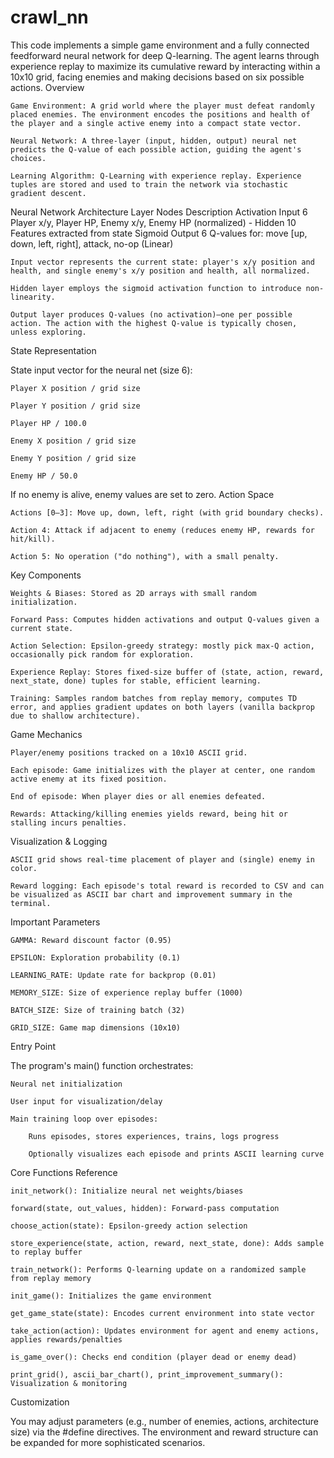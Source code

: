 # crawl_nn

This code implements a simple game environment and a fully connected feedforward neural network for deep Q-learning. The agent learns through experience replay to maximize its cumulative reward by interacting within a 10x10 grid, facing enemies and making decisions based on six possible actions.
Overview

    Game Environment: A grid world where the player must defeat randomly placed enemies. The environment encodes the positions and health of the player and a single active enemy into a compact state vector.

    Neural Network: A three-layer (input, hidden, output) neural net predicts the Q-value of each possible action, guiding the agent's choices.

    Learning Algorithm: Q-Learning with experience replay. Experience tuples are stored and used to train the network via stochastic gradient descent.

Neural Network Architecture
Layer	Nodes	Description	Activation
Input	6	Player x/y, Player HP, Enemy x/y, Enemy HP (normalized)	-
Hidden	10	Features extracted from state	Sigmoid
Output	6	Q-values for: move [up, down, left, right], attack, no-op	(Linear)

    Input vector represents the current state: player's x/y position and health, and single enemy's x/y position and health, all normalized.

    Hidden layer employs the sigmoid activation function to introduce non-linearity.

    Output layer produces Q-values (no activation)—one per possible action. The action with the highest Q-value is typically chosen, unless exploring.

State Representation

State input vector for the neural net (size 6):

    Player X position / grid size

    Player Y position / grid size

    Player HP / 100.0

    Enemy X position / grid size

    Enemy Y position / grid size

    Enemy HP / 50.0

If no enemy is alive, enemy values are set to zero.
Action Space

    Actions [0–3]: Move up, down, left, right (with grid boundary checks).

    Action 4: Attack if adjacent to enemy (reduces enemy HP, rewards for hit/kill).

    Action 5: No operation ("do nothing"), with a small penalty.

Key Components

    Weights & Biases: Stored as 2D arrays with small random initialization.

    Forward Pass: Computes hidden activations and output Q-values given a current state.

    Action Selection: Epsilon-greedy strategy: mostly pick max-Q action, occasionally pick random for exploration.

    Experience Replay: Stores fixed-size buffer of (state, action, reward, next_state, done) tuples for stable, efficient learning.

    Training: Samples random batches from replay memory, computes TD error, and applies gradient updates on both layers (vanilla backprop due to shallow architecture).

Game Mechanics

    Player/enemy positions tracked on a 10x10 ASCII grid.

    Each episode: Game initializes with the player at center, one random active enemy at its fixed position.

    End of episode: When player dies or all enemies defeated.

    Rewards: Attacking/killing enemies yields reward, being hit or stalling incurs penalties.

Visualization & Logging

    ASCII grid shows real-time placement of player and (single) enemy in color.

    Reward logging: Each episode's total reward is recorded to CSV and can be visualized as ASCII bar chart and improvement summary in the terminal.

Important Parameters

    GAMMA: Reward discount factor (0.95)

    EPSILON: Exploration probability (0.1)

    LEARNING_RATE: Update rate for backprop (0.01)

    MEMORY_SIZE: Size of experience replay buffer (1000)

    BATCH_SIZE: Size of training batch (32)

    GRID_SIZE: Game map dimensions (10x10)

Entry Point

The program's main() function orchestrates:

    Neural net initialization

    User input for visualization/delay

    Main training loop over episodes:

        Runs episodes, stores experiences, trains, logs progress

        Optionally visualizes each episode and prints ASCII learning curve

Core Functions Reference

    init_network(): Initialize neural net weights/biases

    forward(state, out_values, hidden): Forward-pass computation

    choose_action(state): Epsilon-greedy action selection

    store_experience(state, action, reward, next_state, done): Adds sample to replay buffer

    train_network(): Performs Q-learning update on a randomized sample from replay memory

    init_game(): Initializes the game environment

    get_game_state(state): Encodes current environment into state vector

    take_action(action): Updates environment for agent and enemy actions, applies rewards/penalties

    is_game_over(): Checks end condition (player dead or enemy dead)

    print_grid(), ascii_bar_chart(), print_improvement_summary(): Visualization & monitoring

Customization

You may adjust parameters (e.g., number of enemies, actions, architecture size) via the #define directives. The environment and reward structure can be expanded for more sophisticated scenarios.
